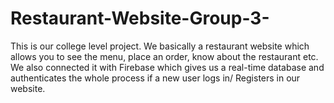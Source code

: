 # Restaurant-Website-Group-3-
This is our college level project. We basically a restaurant website which allows you to see the menu, place an order, know about the restaurant etc. We also connected it with Firebase which gives us a real-time database and authenticates the whole process if a new user logs in/ Registers in our website.
